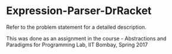 # Expression-Parser-DrRacket

Refer to the problem statement for a detailed description.

This was done as an assignment in the course - Abstractions and Paradigms for Programming Lab, IIT Bombay, Spring 2017